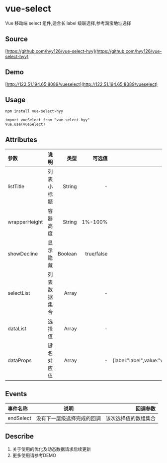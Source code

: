 # vue-select

Vue 移动端 select 组件,适合长 label 级联选择,参考淘宝地址选择

## Source

[https://github.com/hyy126/vue-select-hyy](https://github.com/hyy126/vue-select-hyy)

## Demo

[http://122.51.194.65:8089/vueselect](http://122.51.194.65:8089/vueselect)

## Usage

```javasscript
npm install vue-select-hyy

import vueSelect from "vue-select-hyy"
Vue.use(vueSelect)
```

## Attributes

| 参数          | 说明         | 类型    | 可选值     | 默认值                                            | 必填 |
| :------------ | :----------: | ------: | ---------: | ------------------------------------------------: | ---: |
| listTitle     | 列表小标题   | String  | -          | 请选择分类                                        |
| wrapperHeight | 容器高度     | String  | 1%-100%    | 70%                                               |
| showDecline   | 显示隐藏     | Boolean | true/false | -                                                 | √    |
| selectList    | 列表数据集合 | Array   | -          | -                                                 | √    |
| dataList      | 选择值       | Array   | -          | 除placeholder外有默认值                           | √    |
| dataProps     | 键名对应值   | Array   | -          | {label:"label",value:"value",children:"children"} |      |


## Events
| 事件名称  | 说明                       | 回调参数             |
| :-------- | :------------------------: | -------------------: |
| endSelect | 没有下一层级选择完成的回调 | 该次选择值的数组集合 |

## Describe
1. 关于使用的优化及动态数据请求后续更新
2. 更多使用请参考DEMO